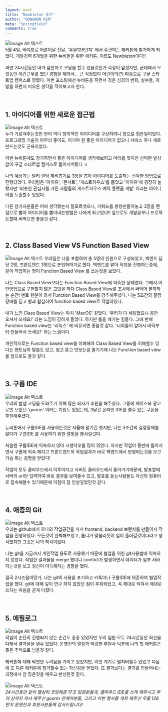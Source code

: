 ```yaml
---
layout: post
title: "Newbieton 후기"
author: "DONGWON KIM"
meta: "Springfield"
comments: true
---
```


![Image Alt 텍스트](/img/2019/05/07/Newbieton_1/google.jpeg)
<br/>
5월 4일, 바야흐로 어른이날 전날, '우물128번지' 에서 주관하는 해커톤에 참가하게 되었다. 
개발경력 6개월을 위한 뉴비들을 위한 헤커톤, 이름도 Newbieton이다!! 
<br/><br/>
과연 24시간동안 내가 잠안자고 코딩을 할수 있을것인가 걱정이 앞섰지만, 
군대에서 오랫동안 야간근무를 했던 경험을 해봐서...
큰 걱정없이 어린이의(?) 마음으로 구글 스타트업 캠퍼스로 향했다.
이번 포스팅에선 뉴비톤을 하면서 겪은 심경의 변화, 실수들, 개발을 하면서 떠오른 생각을 적어보고자 한다.
<br/><br/><br/>

## 1. 아이디어를 위한 새로운 접근법
![Image Alt 텍스트](/img/2019/05/07/Newbieton_1/working.jpeg)
<br/>
누가 가르쳐주는것만 받아 먹다 창의적인 아이디어를 구상하려니 참으로 힘든일이었다. 
프로그래밍 기술이 아무리 좋아도, 이거야 원 좋은 아이디어가 없으니 서비스 하나 새로 만드는것도 
곤욕이었다. 
<br/><br/>
이번 뉴비톤에도 참가하면서 좋은 아이디어를 생각해보려고 머리를 썻지만 신박한 발상 없이 
구글 스타트업 캠퍼스로 들어서버렸다 ㅠ
<br/><br/>
나의 예상과는 달리 랜덤 제비뽑기로 3장을 뽑아 아이디어를 도출하는 신박한 방법으로 진행되었다. 
우리팀은 '아이유', '콘서트', '게스트하우스'를 뽑았고 '이이유'에 굉장히 놀랐지만 
'비슷한 관심사를 가진 사람들의 게스트하우스 예약 플랫폼 개발' 이라는 아이디어를 도출할수 있었다.
<br/><br/>
다른 참가자분들은 어찌 생각했는지 잘모르겟으나, 키워드를 왕창만들어놓고 3장을 랜덤으로 뽑아
 아이디어를 뽑아내는방법은 나에게 최고였다!! 앞으로도 개발공부나 프로젝트할때 써먹으면 좋을것 같다.
<br/><br/><br/>

## 2. Class Based View VS Function Based View
![Image Alt 텍스트](/img/2019/05/07/Newbieton_1/function.png)
우리팀은 나를 포함하여 총 5명의 인원으로 구성되었고, 백엔드 담당 2명, 프론트엔드 3명으로 
분업화하기로 했다. 백엔드를 맡아 작업을 진행하는중에, 같이 작업하는 형이 Function Based View
를 쓰는것을 보았다.
<br/><br/>
나는 Class Based View보다는 Function Based View에 익숙한 상태였다.
그래서 어떤방법으로 구현할지 많은 고민을 하다 Class Based View를 조사해서 써먹어 볼까하는 순간!
멘토 한분이 와서 Function Based View를 강추해주셨다. 
나는 5초간의 결정장애를 딛고 형과 합심하여 function based view로 작업하였다.
<br/><br/>
내가 느낀 Class Based View는 마치 'MacOS' 같았다. '우리가 다 세팅했으니 몸만 오셔서
쓰세요!' 라는 느낌이 강하게 들었다. 하지만 틀을 깨기는 힘들다. 그에 반해 Function based view는
'리눅스' 에 비유히면 좋을것 같다. '너희들이 알아서 바닥부터 만들어서 쓰세요!' 라는 느낌이다.
<br/><br/>
개인적으로는 Function based view를 이해해야 Class Based View를 이해할수 있다는 멘토님의 
말씀도 있고, 씹고 뜯고 맛보는걸 즐기기애 나는 Function based view를 앞으로도 쓸것 같다.
<br/><br/><br/>

## 3. 구름 IDE
![Image Alt 텍스트](/img/2019/05/07/Newbieton_1/goorm.png)
<br/>
우리의 밤샘 코딩을 도와주기 위해 많은 회사가 후원을 해주셨다. 그중에 페이스북 광고로만 보았던
'goorm' 이라는 기업도 있었는데, 3달간 온라인 IDE를 쓸수 있는 쿠폰을 후원해주셨다. 
<br/><br/>
뉴비톤에서 구름IDE를 사용하는것은 자율에 맡기긴 했지만, 나는 3초간의 결정장애를 앓다가 구름IDE
를 사용하기 위한 열망을 불사질럿다.
<br/><br/>
처음엔 구름IDE에 익숙하지 않아 시행착오를 많이 겪었다. 하지만 작업이 중반에 들어서면서 구름에 익숙
해지고 프론트엔드의 작업결과가 바로 백엔드에서 반영되는것을 보고 가슴 뛰는 감명을 받았다!
<br/><br/>
작업이 모두 클라우드에서 이루어지고 서버도 클라우드에서 돌아가기때문에, 발표할때 서버의 url만 입력하여
바로 결과를 보여줄수 있고, 발표를 듣는사람들도 자신의 컴퓨터로 접속해볼수 있기때문에 이점이 참 인상깊었던것 같다.
<br/><br/><br/>

## 4. 애증의 Git 
![Image Alt 텍스트](/img/2019/05/07/Newbieton_1/git.png)
<br/>
우리는 github에서 하나의 작업공간을 파서 frontend, backend 브랜치를 만들어서
작업을 진행하였다. 모든것이 완벽해보였고, 톱니가 맞물리듯이 일이 흘러갈것이다라고 생각했지만
그것은 나의 착각이었다.
<br/><br/>
나는 git을 지금까지 개인작업 용도로 사용했기 때문에 협업을 위한 git사용법에 익숙하지 않았다.
작업한 결과물을 merge 했더니 confilct가 발생하면서 데이터가 일부 사라지는것을 보고
정신이 아득해지는 경험을 했다.
<br/><br/>
결국 2시즈음이던가, 나는 git의 사용을 포기하고 카톡이나 구름IDE에 의존하여 협업작업을 했다.
git에 대해 깊이 연구 하지 않았던 점이 후회되었고, 꼭 제대로 익혀서 제대로 쓰자는 마음을 굳게 다졌다.
<br/><br/><br/>

## 5. 에필로그
![Image Alt 텍스트](/img/2019/05/07/Newbieton_1/reward.jpg)
<br/>
작업이 순탄히 진행되지 않는 순간도 종종 있었지만 우리 팀원 모두 24시간동안 최선을 다해서
결과물을 낼수 있었다. 운영진의 열정과 막강한 후원사 덕분에 나의 첫 헤커톤은
좋은 추억으로 남을것 같다. 
<br/><br/>
헤커톤에 대해 막연한 두려움을 가지고 있었지만, 이번 계기로 떨쳐버릴수 있었고 
다음에 또 다른 헤커톤에 참가할수 있는 자신감을 얻었다. 
또 결과보다는 결과를 만들어내는 과정에서 참 많은것을 배우고 반성한것 같다.
<br/><br/>
![Image Alt 텍스트](/img/2019/05/07/Newbieton_1/tuna.jpeg)
<br/>
*24시간동안 같이 열심히 코딩해준 17조 팀원분들과, 클라우드 IDE를 쓰게 해주시고
무려 상까지 하사 해주신 goorm 관계자분들, 그리고 이번 행사를 개최 해주신
우물 128 번지 운영진과 후원사분들께 감사드립니다!*

